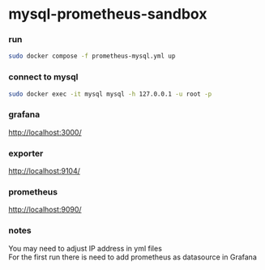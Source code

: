 # mysql-prometheus-sandbox

### run
```bash
sudo docker compose -f prometheus-mysql.yml up
```
### connect to mysql
```bash
sudo docker exec -it mysql mysql -h 127.0.0.1 -u root -p 
```

### grafana
[http://localhost:3000/](http://localhost:3000/)

### exporter
[http://localhost:9104/](http://localhost:9104/)

### prometheus
[http://localhost:9090/](http://localhost:9090/)

### notes
You may need to adjust IP address in yml files
<br/>
For the first run there is need to add prometheus as datasource in Grafana